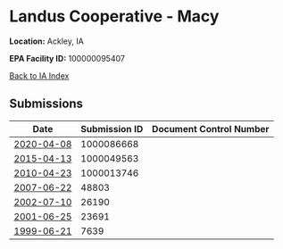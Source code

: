 # Landus Cooperative - Macy

**Location:** Ackley, IA

**EPA Facility ID:** 100000095407

[Back to IA Index](../../index.md)

## Submissions

| Date | Submission ID | Document Control Number |
|------|--------------|-------------------------|
| [2020-04-08](submissions/1000086668.md) | 1000086668 |  |
| [2015-04-13](submissions/1000049563.md) | 1000049563 |  |
| [2010-04-23](submissions/1000013746.md) | 1000013746 |  |
| [2007-06-22](submissions/48803.md) | 48803 |  |
| [2002-07-10](submissions/26190.md) | 26190 |  |
| [2001-06-25](submissions/23691.md) | 23691 |  |
| [1999-06-21](submissions/7639.md) | 7639 |  |
